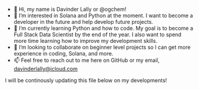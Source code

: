 - 👋 Hi, my name is Davinder Lally or @ogchem!
- 👀 I’m interested in Solana and Python at the moment. I want to become a developer in the future and help develop future projects.
- 🌱 I’m currently learning Python and how to code. My goal is to become a Full Stack Data Scientist by the end of the year. I also want to spend more time learning how to improve my development skills. 
- 💞️ I’m looking to collaborate on beginner level projects so I can get more experience in coding, Solana, and more. 
- 📫 Feel free to reach out to me here on GitHub or my email, davinderlally@icloud.com


I will be continously updating this file below on my developments!


